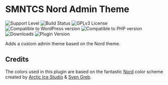 # SMNTCS Nord Admin Theme

![Support Level](https://img.shields.io/badge/support-active-green.svg)
![Build Status](https://github.com/nielslange/smntcs-nord-admin-theme/actions/workflows/test.yml/badge.svg)
![GPLv3 License](https://img.shields.io/github/license/nielslange/smntcs-nord-admin-theme.svg)
![Compatible to WordPress version](https://plugintests.com/plugins/smntcs-nord-admin-theme/wp-badge.svg)
![Compatible to PHP version](https://plugintests.com/plugins/smntcs-nord-admin-theme/php-badge.svg)
![Downloads](https://img.shields.io/wordpress/plugin/dt/smntcs-nord-admin-theme.svg)
![Plugin Version](https://img.shields.io/wordpress/plugin/v/smntcs-nord-admin-theme.svg)

Adds a custom admin theme based on the Nord theme.

## Credits

The colors used in this plugin are based on the fantastic [Nord](https://www.nordtheme.com/) color scheme created by [Arctic Ice Studio](https://www.arcticicestudio.com/) & [Sven Greb](https://svengreb.de/).
